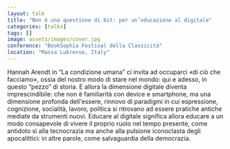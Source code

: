 ```yaml
---
layout: talk
title: "Non è una questione di bit: per un’educazione al digitale"
categories: [talks]
tags: []
image: assets/images/cover.jpg
conference: "BookSophia Festival della Classicità"
location: "Massa Lubrense, Italy"
---
```


Hannah Arendt in “La condizione umana” ci invita ad occuparci «di ciò che facciamo», ossia del nostro modo di stare nel mondo: qui e adesso, in questo “pezzo” di storia. E allora la dimensione digitale diventa imprescindibile: che non è familiarità con device e smartphone, ma una dimensione profonda dell'essere, rinnovo di paradigmi in cui espressione, cognizione, socialità, lavoro, politica si ritrovano ad essere pratiche antiche mediate da strumenti nuovi. Educare al digitale significa allora educare a un modo consapevole di vivere il proprio ruolo nel tempo presente, come antidoto sì alla tecnocrazia ma anche alla pulsione iconoclasta degli apocalittici: in altre parole, come salvaguardia della democrazia.
